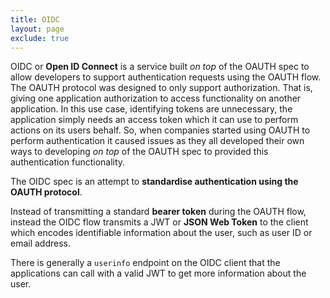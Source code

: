 ```yaml
---
title: OIDC
layout: page
exclude: true
---
```


OIDC or **Open ID Connect** is a service built *on top* of the OAUTH spec to allow developers to support authentication requests using the OAUTH flow. The OAUTH protocol was designed to only support authorization. That is, giving one application authorization to access functionality on another application. In this use case, identifying tokens are unnecessary, the application simply needs an access token which it can use to perform actions on its users behalf. So, when companies started using OAUTH to perform authentication it caused issues as they all developed their own ways to developing *on top* of the OAUTH spec to provided this authentication functionality.

The OIDC spec is an attempt to **standardise authentication using the OAUTH protocol**.

Instead of transmitting a standard **bearer token** during the OAUTH flow, instead the OIDC flow transmits a JWT or **JSON Web Token** to the client which encodes identifiable information about the user, such as user ID or email address.

There is generally a `userinfo` endpoint on the OIDC client that the applications can call with a valid JWT to get more information about the user.
<!--stackedit_data:
eyJoaXN0b3J5IjpbLTE0OTMxNDM0ODZdfQ==
-->